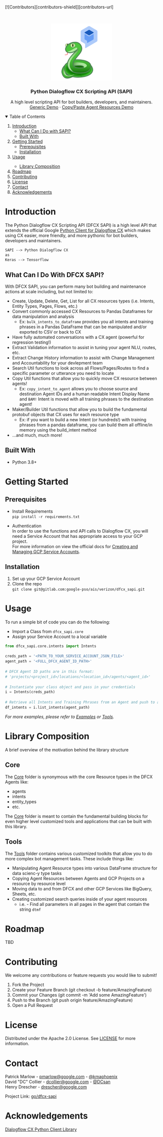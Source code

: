 [![Contributors][contributors-shield]][contributors-url]


<!-- PROJECT LOGO -->
<br />
<p align="center">
  <a href="https://github.com/othneildrew/Best-README-Template">
    <img src="images/logo.png" alt="Scrappy, the SAPI mascot!" width="200">
  </a>

  <h3 align="center">Python Dialogflow CX Scripting API (SAPI)</h3>

  <p align="center">
    A high level scripting API for bot builders, developers, and maintainers.</br>
    <a href="https://screencast.googleplex.com/cast/NjQ4MTA4Nzc4ODIyMDQxNnwzODc1MzY1Zi0yNA">Generic Demo</a>
    ·
    <a href="https://screencast.googleplex.com/cast/NTkxMjYxNDUzMjAyMjI3MnxlOGU0ZWNhNi01NQ">Copy/Paste Agent Resources Demo</a>
    <!-- ·
    <a href="https://github.com/othneildrew/Best-README-Template/issues">Request Feature</a> -->
    <br/>

    
  </p>
</p>

<!-- TABLE OF CONTENTS -->
<details open="open">
  <summary>Table of Contents</summary>
  <ol>
    <li>
      <a href="#introduction">Introduction</a>
      <ul>
        <li><a href="#what-can-i-do-with-dfcx-sapi">What Can I Do with SAPI?</a></li>
        <li><a href="#built-with">Built With</a></li>
      </ul>
    </li>
    <li>
      <a href="#getting-started">Getting Started</a>
      <ul>
        <li><a href="#prerequisites">Prerequisites</a></li>
        <li><a href="#installation">Installation</a></li>
      </ul>
    </li>
    <li><a href="#usage">Usage</a></li>
      <ul>
        <li><a href="#library-composition">Library Composition</a></li>
      </ul>
    <li><a href="#roadmap">Roadmap</a></li>
    <li><a href="#contributing">Contributing</a></li>
    <li><a href="#license">License</a></li>
    <li><a href="#contact">Contact</a></li>
    <li><a href="#acknowledgements">Acknowledgements</a></li>
  </ol>
</details>

<!-- INTRODUCTION -->
# Introduction

The Python Dialogflow CX Scripting API (DFCX SAPI) is a high level API that extends the official Google [Python Client for Dialogflow CX](https://github.com/googleapis/python-dialogflow-cx) which makes using CX easier, more friendly, and more pythonic for bot builders, developers and maintainers.

```
SAPI --> Python Dialogflow CX
as
Keras --> Tensorflow
```

## What Can I Do With DFCX SAPI?
With DFCX SAPI, you can perform many bot building and maintenance actions at scale including, but not limited to:
- Create, Update, Delete, Get, List for all CX resources types (i.e. Intents, Entity Types, Pages, Flows, etc.)
- Convert commonly accessed CX Resources to Pandas Dataframes for data manipulation and analysis
  - Ex: `bulk_intents_to_dataframe` provides you all intents and training phrases in a Pandas DataFrame that can be manipulated and/or exported to CSV or back to CX
- Have fully automated conversations with a CX agent (powerful for regression testing!)
- Extract Validation information to assist in tuning your agent NLU, routes, etc.
- Extract Change History information to assist with Change Management and Accountability for your devlepment team
- Search Util functions to look across all Flows/Pages/Routes to find a specific parameter or utterance you need to locate
- Copy Util functions that allow you to quickly move CX resource between agents!
  - Ex: `copy_intent_to_agent` allows you to choose source and destination Agent IDs and a human readable Intent Display Name and `BAM!` Intent is moved with all training phrases to the destination agent!
- Maker/Builder Util functions that allow you to build the fundamental protobuf objects that CX uses for each resource type
  - Ex: if you want to build a new Intent (or hundreds!) with training phrases from a pandas dataframe, you can build them all offline/in memory using the build_intent method
- ...and much, much more!

## Built With
* Python 3.8+

<!-- GETTING STARTED -->
# Getting Started
## Prerequisites
- Install Requirements  
`pip install -r requirements.txt`

- Authentication  
In order to use the functions and API calls to Dialogflow CX, you will need a Service Account that has appropriate access to your GCP project.  
For more information on view the official docs for [Creating and Managing GCP Service Accounts](https://cloud.google.com/iam/docs/creating-managing-service-accounts).

## Installation
1. Set up your GCP Service Account
2. Clone the repo  
`git clone git@gitlab.com:google-pso/ais/verizon/dfcx_sapi.git`

<!-- USAGE EXAMPLES -->
# Usage
To run a simple bit of code you can do the following:
- Import a Class from `dfcx_sapi.core`
- Assign your Service Account to a local variable

```python
from dfcx_sapi.core.intents import Intents

creds_path = '<PATH_TO_YOUR_SERVICE_ACCOUNT_JSON_FILE>'
agent_path = '<FULL_DFCX_AGENT_ID_PATH>'

# DFCX Agent ID paths are in this format:
# 'projects/<project_id>/locations/<location_id>/agents/<agent_id>'

# Instantiate your class object and pass in your credentials
i = Intents(creds_path)

# Retrieve all Intents and Training Phrases from an Agent and push to a Pandas DataFrame
df_intents = i.list_intents(agent_path)
```

_For more examples, please refer to [Examples](examples/) or [Tools](tools/)._

# Library Composition
A brief overview of the motivation behind the library structure

## Core  
The [Core](core/) folder is synonymous with the core Resource types in the DFCX Agents like:
- agents
- intents
- entity_types
- etc.

The [Core](core/) folder is meant to contain the fundamental building blocks for even higher level customized tools and applications that can be built with this library.

## Tools
The [Tools](tools/) folder contains various customized toolkits that allow you to do more complex bot management tasks.
These include things like:
- Manipulating Agent Resource types into various DataFrame structure for data scienc-y type tasks
- Copying Agent Resources between Agents and GCP Projects on a resource by resource level
- Moving data to and from DFCX and other GCP Services like BigQuery, Sheets, etc.
- Creating customized search queries inside of your agent resources
  - i.e. - Find all parameters in all pages in the agent that contain the string `dtmf`

<!-- ROADMAP -->
# Roadmap
TBD

<!-- CONTRIBUTING -->
# Contributing
We welcome any contributions or feature requests you would like to submit!

1. Fork the Project
2. Create your Feature Branch (git checkout -b feature/AmazingFeature)
3. Commit your Changes (git commit -m 'Add some AmazingFeature')
4. Push to the Branch (git push origin feature/AmazingFeature)
5. Open a Pull Request

<!-- LICENSE -->
# License
Distributed under the Apache 2.0 License. See [LICENSE](LICENSE.txt) for more information.

<!-- CONTACT -->
# Contact
Patrick Marlow - pmarlow@google.com  - [@kmaphoenix](https://github.com/kmaphoenix)  
David "DC" Collier - dcollier@google.com  - [@DCsan](https://github.com/dcsan)  
Henry Drescher - drescher@google.com  

Project Link: [go/dfcx-sapi](go/dfcx-sapi)

<!-- ACKNOWLEDGEMENTS -->
# Acknowledgements
[Dialogflow CX Python Client Library](https://github.com/googleapis/python-dialogflow-cx)



<!-- MARKDOWN LINKS & IMAGES -->
<!-- https://www.markdownguide.org/basic-syntax/#reference-style-links -->